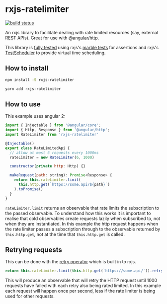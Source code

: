 # rxjs-ratelimiter

[![build status](https://circleci.com/gh/ohjames/rxjs-ratelimiter.png)](https://circleci.com/gh/ohjames/rxjs-ratelimiter)

An rxjs library to facilitate dealing with rate limited resources (say, external REST APIs). Great for use with [@angular/http](https://www.npmjs.com/package/@angular/http).

This library is [fully tested](src/index.spec.ts) using rxjs's [marble tests](https://github.com/ReactiveX/rxjs/blob/master/doc/writing-marble-tests.md) for assertions and rxjs's [TestScheduler](http://reactivex.io/rxjs/file/es6/testing/TestScheduler.js.html) to provide virtual time scheduling.

## How to install

```bash
npm install -S rxjs-ratelimiter
```

```bash
yarn add rxjs-ratelimiter
```

## How to use

This example uses angular 2:

```javascript
import { Injectable } from '@angular/core';
import { Http, Response } from '@angular/http';
import RateLimiter from 'rxjs-ratelimiter'

@Injectable()
export class RateLimitedApi {
  // allow at most 6 requests every 1000ms
  rateLimiter = new RateLimiter(6, 1000)

  constructor(private http: Http) {}

  makeRequest(path: string): Promise<Response> {
    return this.rateLimiter.limit(
      this.http.get(`https://some.api/${path}`)
    ).toPromise()
  }
}
```

`rateLimiter.limit` returns an observable that rate limits the subscription to the passed observable. To understand how this works it is important to realise that cold observables create requests lazily when subscribed to, not when they are instantiated. In this example the http request happens when the rate limiter passes a subscription through to the observable returned by `this.http.get`, not at the time that `this.http.get` is called.

## Retrying requests

This can be done with the [retry operator](http://reactivex.io/rxjs/class/es6/Observable.js~Observable.html#instance-method-retry) which is built in to rxjs.

```javascript
return this.rateLimiter.limit(this.http.get(`https://some.api/`)).retry(999)
```

This will produce an observable that will retry the HTTP request until 1000 requests have failed with each retry also being rated limited. In this example each request will happen once per second, less if the rate limiter is being used for other requests.
